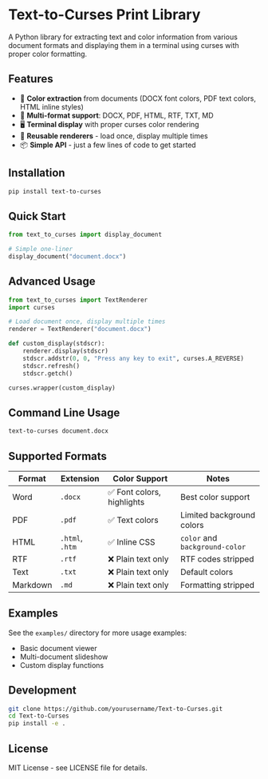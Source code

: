 # Text-to-Curses Print Library

A Python library for extracting text and color information from various document formats and displaying them in a terminal using curses with proper color formatting.

## Features

- 🎨 **Color extraction** from documents (DOCX font colors, PDF text colors, HTML inline styles)
- 📄 **Multi-format support**: DOCX, PDF, HTML, RTF, TXT, MD
- 🖥️ **Terminal display** with proper curses color rendering
- 🔄 **Reusable renderers** - load once, display multiple times
- 📦 **Simple API** - just a few lines of code to get started

## Installation

```bash
pip install text-to-curses
```

## Quick Start

```python
from text_to_curses import display_document

# Simple one-liner
display_document("document.docx")
```

## Advanced Usage

```python
from text_to_curses import TextRenderer
import curses

# Load document once, display multiple times
renderer = TextRenderer("document.docx")

def custom_display(stdscr):
    renderer.display(stdscr)
    stdscr.addstr(0, 0, "Press any key to exit", curses.A_REVERSE)
    stdscr.refresh()
    stdscr.getch()

curses.wrapper(custom_display)
```

## Command Line Usage

```bash
text-to-curses document.docx
```

## Supported Formats

| Format | Extension | Color Support | Notes |
|--------|-----------|---------------|-------|
| Word | `.docx` | ✅ Font colors, highlights | Best color support |
| PDF | `.pdf` | ✅ Text colors | Limited background colors |
| HTML | `.html`, `.htm` | ✅ Inline CSS | `color` and `background-color` |
| RTF | `.rtf` | ❌ Plain text only | RTF codes stripped |
| Text | `.txt` | ❌ Plain text only | Default colors |
| Markdown | `.md` | ❌ Plain text only | Formatting stripped |

## Examples

See the `examples/` directory for more usage examples:
- Basic document viewer
- Multi-document slideshow
- Custom display functions

## Development

```bash
git clone https://github.com/yourusername/Text-to-Curses.git
cd Text-to-Curses
pip install -e .
```

## License

MIT License - see LICENSE file for details.
